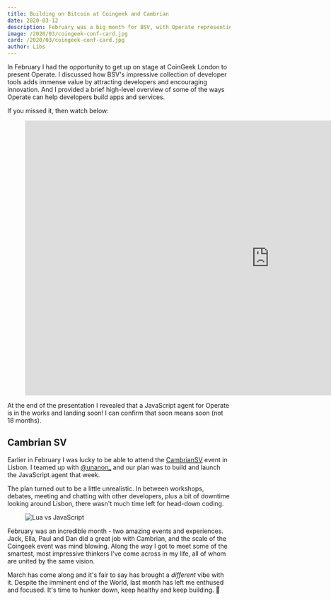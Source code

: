 ```yaml
---
title: Building on Bitcoin at Coingeek and Cambrian
date: 2020-03-12
description: February was a big month for BSV, with Operate representing at two important events.
image: /2020/03/coingeek-conf-card.jpg
card: /2020/03/coingeek-conf-card.jpg
author: Libs
---
```


In February I had the opportunity to get up on stage at CoinGeek London to present Operate. I discussed how BSV's impressive collection of developer tools adds immense value by attracting developers and encouraging innovation. And I provided a brief high-level overview of some of the ways Operate can help developers build apps and services.

If you missed it, then watch below:

<figure class="mv4 mh0 pa0 flex-wrap">
  <iframe width="1104" height="621" src="https://www.youtube.com/embed/vmLjQMTiSdY" frameborder="0" allow="accelerometer; autoplay; encrypted-media; gyroscope; picture-in-picture" allowfullscreen></iframe>
</figure>

At the end of the presentation I revealed that a JavaScript agent for Operate is in the works and landing soon! I can confirm that soon means soon (not 18 months).

## Cambrian SV

Earlier in February I was lucky to be able to attend the [CambrianSV](https://cambriansv.io/) event in Lisbon. I teamed up with [@unanon\_](https://twitter.com/unanon_) and our plan was to build and launch the JavaScript agent that week.

The plan turned out to be a little unrealistic. In between workshops, debates, meeting and chatting with other developers, plus a bit of downtime looking around Lisbon, there wasn't much time left for head-down coding.

<figure class="mv4 mh0 pa0">
  <img src="~@assets/images/cambriansv.jpg"
    srcset="~@assets/images/cambriansv@2x.jpg 2x"
    alt="Lua vs JavaScript" />
</figure>

February was an incredible month - two amazing events and experiences. Jack, Ella, Paul and Dan did a great job with Cambrian, and the scale of the Coingeek event was mind blowing. Along the way I got to meet some of the smartest, most impressive thinkers I've come across in my life, all of whom are united by the same vision.

March has come along and it's fair to say has brought a *different* vibe with it. Despite the imminent end of the World, last month has left me enthused and focused. It's time to hunker down, keep healthy and keep building. 💪
